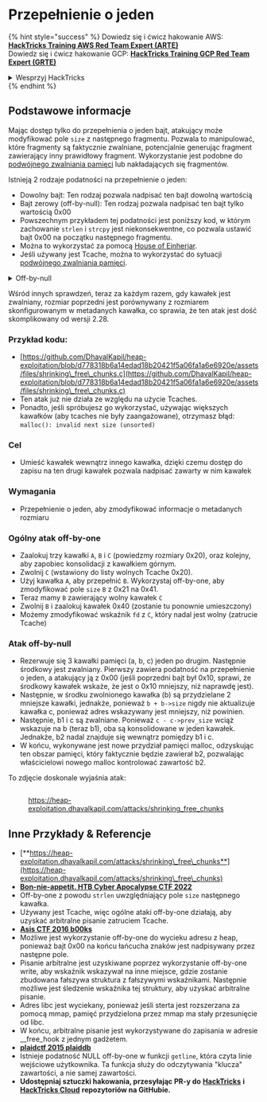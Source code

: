 # Przepełnienie o jeden

{% hint style="success" %}
Dowiedz się i ćwicz hakowanie AWS:<img src="/.gitbook/assets/arte.png" alt="" data-size="line">[**HackTricks Training AWS Red Team Expert (ARTE)**](https://training.hacktricks.xyz/courses/arte)<img src="/.gitbook/assets/arte.png" alt="" data-size="line">\
Dowiedz się i ćwicz hakowanie GCP: <img src="/.gitbook/assets/grte.png" alt="" data-size="line">[**HackTricks Training GCP Red Team Expert (GRTE)**<img src="/.gitbook/assets/grte.png" alt="" data-size="line">](https://training.hacktricks.xyz/courses/grte)

<details>

<summary>Wesprzyj HackTricks</summary>

* Sprawdź [**plany subskrypcyjne**](https://github.com/sponsors/carlospolop)!
* **Dołącz do** 💬 [**grupy Discord**](https://discord.gg/hRep4RUj7f) lub [**grupy telegramowej**](https://t.me/peass) lub **śledź** nas na **Twitterze** 🐦 [**@hacktricks\_live**](https://twitter.com/hacktricks\_live)**.**
* **Podziel się trikami hakerskimi, przesyłając PR-y do** [**HackTricks**](https://github.com/carlospolop/hacktricks) i [**HackTricks Cloud**](https://github.com/carlospolop/hacktricks-cloud) na githubie.

</details>
{% endhint %}

## Podstawowe informacje

Mając dostęp tylko do przepełnienia o jeden bajt, atakujący może modyfikować pole `size` z następnego fragmentu. Pozwala to manipulować, które fragmenty są faktycznie zwalniane, potencjalnie generując fragment zawierający inny prawidłowy fragment. Wykorzystanie jest podobne do [podwójnego zwalniania pamięci](double-free.md) lub nakładających się fragmentów.

Istnieją 2 rodzaje podatności na przepełnienie o jeden:

* Dowolny bajt: Ten rodzaj pozwala nadpisać ten bajt dowolną wartością
* Bajt zerowy (off-by-null): Ten rodzaj pozwala nadpisać ten bajt tylko wartością 0x00
* Powszechnym przykładem tej podatności jest poniższy kod, w którym zachowanie `strlen` i `strcpy` jest niekonsekwentne, co pozwala ustawić bajt 0x00 na początku następnego fragmentu.
* Można to wykorzystać za pomocą [House of Einherjar](house-of-einherjar.md).
* Jeśli używany jest Tcache, można to wykorzystać do sytuacji [podwójnego zwalniania pamięci](double-free.md).

<details>

<summary>Off-by-null</summary>
```c
// From https://ctf-wiki.mahaloz.re/pwn/linux/glibc-heap/off_by_one/
int main(void)
{
char buffer[40]="";
void *chunk1;
chunk1 = malloc(24);
puts("Get Input");
gets(buffer);
if(strlen(buffer)==24)
{
strcpy(chunk1,buffer);
}
return 0;
}
```
</details>

Wśród innych sprawdzeń, teraz za każdym razem, gdy kawałek jest zwalniany, rozmiar poprzedni jest porównywany z rozmiarem skonfigurowanym w metadanych kawałka, co sprawia, że ten atak jest dość skomplikowany od wersji 2.28.

### Przykład kodu:

* [https://github.com/DhavalKapil/heap-exploitation/blob/d778318b6a14edad18b20421f5a06fa1a6e6920e/assets/files/shrinking\_free\_chunks.c](https://github.com/DhavalKapil/heap-exploitation/blob/d778318b6a14edad18b20421f5a06fa1a6e6920e/assets/files/shrinking\_free\_chunks.c)
* Ten atak już nie działa ze względu na użycie Tcaches.
* Ponadto, jeśli spróbujesz go wykorzystać, używając większych kawałków (aby tcaches nie były zaangażowane), otrzymasz błąd: `malloc(): invalid next size (unsorted)`

### Cel

* Umieść kawałek wewnątrz innego kawałka, dzięki czemu dostęp do zapisu na ten drugi kawałek pozwala nadpisać zawarty w nim kawałek

### Wymagania

* Przepełnienie o jeden, aby zmodyfikować informacje o metadanych rozmiaru

### Ogólny atak off-by-one

* Zaalokuj trzy kawałki `A`, `B` i `C` (powiedzmy rozmiary 0x20), oraz kolejny, aby zapobiec konsolidacji z kawałkiem górnym.
* Zwolnij `C` (wstawiony do listy wolnych Tcache 0x20).
* Użyj kawałka `A`, aby przepełnić `B`. Wykorzystaj off-by-one, aby zmodyfikować pole `size` `B` z 0x21 na 0x41.
* Teraz mamy `B` zawierający wolny kawałek `C`
* Zwolnij `B` i zaalokuj kawałek 0x40 (zostanie tu ponownie umieszczony)
* Możemy zmodyfikować wskaźnik `fd` z `C`, który nadal jest wolny (zatrucie Tcache)

### Atak off-by-null

* Rezerwuje się 3 kawałki pamięci (a, b, c) jeden po drugim. Następnie środkowy jest zwalniany. Pierwszy zawiera podatność na przepełnienie o jeden, a atakujący ją z 0x00 (jeśli poprzedni bajt był 0x10, sprawi, że środkowy kawałek wskaże, że jest o 0x10 mniejszy, niż naprawdę jest).
* Następnie, w środku zwolnionego kawałka (b) są przydzielane 2 mniejsze kawałki, jednakże, ponieważ `b + b->size` nigdy nie aktualizuje kawałka c, ponieważ adres wskazywany jest mniejszy, niż powinien.
* Następnie, b1 i c są zwalniane. Ponieważ `c - c->prev_size` wciąż wskazuje na b (teraz b1), oba są konsolidowane w jeden kawałek. Jednakże, b2 nadal znajduje się wewnątrz pomiędzy b1 i c.
* W końcu, wykonywane jest nowe przydział pamięci malloc, odzyskując ten obszar pamięci, który faktycznie będzie zawierał b2, pozwalając właścicielowi nowego malloc kontrolować zawartość b2.

To zdjęcie doskonale wyjaśnia atak:

<figure><img src="../../.gitbook/assets/image (1247).png" alt=""><figcaption><p><a href="https://heap-exploitation.dhavalkapil.com/attacks/shrinking_free_chunks">https://heap-exploitation.dhavalkapil.com/attacks/shrinking_free_chunks</a></p></figcaption></figure>

## Inne Przykłady & Referencje

* [**https://heap-exploitation.dhavalkapil.com/attacks/shrinking\_free\_chunks**](https://heap-exploitation.dhavalkapil.com/attacks/shrinking\_free\_chunks)
* [**Bon-nie-appetit. HTB Cyber Apocalypse CTF 2022**](https://7rocky.github.io/en/ctf/htb-challenges/pwn/bon-nie-appetit/)
* Off-by-one z powodu `strlen` uwzględniający pole `size` następnego kawałka.
* Używany jest Tcache, więc ogólne ataki off-by-one działają, aby uzyskać arbitralne pisanie zatruciem Tcache.
* [**Asis CTF 2016 b00ks**](https://ctf-wiki.mahaloz.re/pwn/linux/glibc-heap/off\_by\_one/#1-asis-ctf-2016-b00ks)
* Możliwe jest wykorzystanie off-by-one do wycieku adresu z heap, ponieważ bajt 0x00 na końcu łańcucha znaków jest nadpisywany przez następne pole.
* Pisanie arbitralne jest uzyskiwane poprzez wykorzystanie off-by-one write, aby wskaźnik wskazywał na inne miejsce, gdzie zostanie zbudowana fałszywa struktura z fałszywymi wskaźnikami. Następnie możliwe jest śledzenie wskaźnika tej struktury, aby uzyskać arbitralne pisanie.
* Adres libc jest wyciekany, ponieważ jeśli sterta jest rozszerzana za pomocą mmap, pamięć przydzielona przez mmap ma stały przesunięcie od libc.
* W końcu, arbitralne pisanie jest wykorzystywane do zapisania w adresie \_\_free\_hook z jednym gadżetem.
* [**plaidctf 2015 plaiddb**](https://ctf-wiki.mahaloz.re/pwn/linux/glibc-heap/off\_by\_one/#instance-2-plaidctf-2015-plaiddb)
* Istnieje podatność NULL off-by-one w funkcji `getline`, która czyta linie wejściowe użytkownika. Ta funkcja służy do odczytywania "klucza" zawartości, a nie samej zawartości.
* **Udostępniaj sztuczki hakowania, przesyłając PR-y do** [**HackTricks**](https://github.com/carlospolop/hacktricks) **i** [**HackTricks Cloud**](https://github.com/carlospolop/hacktricks-cloud) **repozytoriów na GitHubie.**

